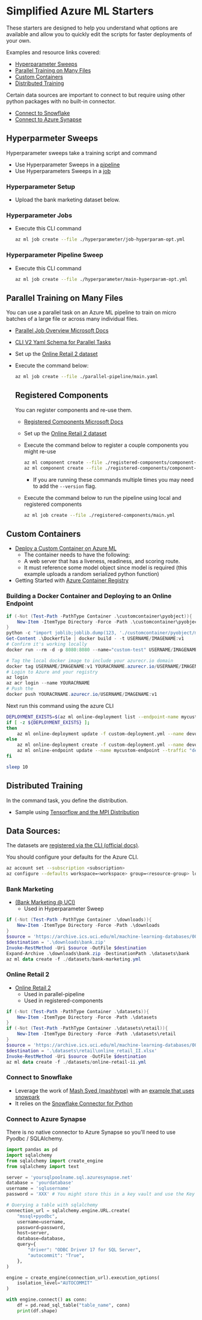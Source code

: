 # Simplified Azure ML Starters

These starters are designed to help you understand what options are available and allow you to quickly edit the scripts for faster deployments of your own.

Examples and resource links covered:

* [Hyperparameter Sweeps](#hyperparmeter-sweeps)
* [Parallel Training on Many Files](#parallel-training-on-many-files)
* [Custom Containers](#custom-containers)
* [Distributed Training](#distributed-training)

Certain data sources are important to connect to but require using other python packages with no built-in connector.

* [Connect to Snowflake](#connect-to-snowflake)
* [Connect to Azure Synapse](#connect-to-azure-synapse)

## Hyperparmeter Sweeps

Hyperparameter sweeps take a training script and command 

* Use Hyperparameter Sweeps in a [pipeline](https://learn.microsoft.com/en-us/azure/machine-learning/how-to-use-sweep-in-pipeline)
* Use Hyperparameters Sweeps in a [job](https://learn.microsoft.com/en-us/azure/machine-learning/reference-yaml-job-sweep)


### Hyperparameter Setup
* Upload the bank marketing dataset below.

### Hyperparameter Jobs
* Execute this CLI command
  ```bash
  az ml job create --file ./hyperparameter/job-hyperparam-opt.yml
  ```

### Hyperparameter Pipeline Sweep

* Execute this CLI command
  ```bash
  az ml job create --file ./hyperparameter/main-hyperparam-opt.yml
  ```

## Parallel Training on Many Files

You can use a parallel task on an Azure ML pipeline to train on micro batches of a large file or across many individual files.

* [Parallel Job Overview Microsoft Docs](https://learn.microsoft.com/en-us/azure/machine-learning/how-to-use-parallel-job-in-pipeline?tabs=cliv2)
* [CLI V2 Yaml Schema for Parallel Tasks](https://learn.microsoft.com/en-us/azure/machine-learning/reference-yaml-job-parallel)

* Set up the [Online Retail 2 dataset](#online-retail-2)
* Execute the command below:
  ```bash
  az ml job create --file ./parallel-pipeline/main.yaml
  ```

  ## Registered Components

  You can register components and re-use them.

  * [Registered Components Microsoft Docs](https://learn.microsoft.com/en-us/azure/machine-learning/how-to-create-component-pipelines-ui)

  * Set up the [Online Retail 2 dataset](#online-retail-2)
  * Execute the command below to register a couple components you might re-use
    ```bash
    az ml component create --file ./registered-components/component-lag/lagger.yml
    az ml component create --file ./registered-components/component-dense-dates/densedate.yml
    ```
    * If you are running these commands multiple times you may need to add the `--version` flag.
  * Execute the command below to run the pipeline using local and registered components
    ```bash
    az ml job create --file ./registered-components/main.yml
    ```

## Custom Containers

* [Deploy a Custom Container on Azure ML](https://docs.microsoft.com/en-us/azure/machine-learning/how-to-deploy-custom-container)
  * The container needs to have the following:
  * A web server that has a liveness, readiness, and scoring route.
  * It must reference some model object since model is required (this example uploads a random serialized python function)
* Getting Started with [Azure Container Registry](https://learn.microsoft.com/en-us/azure/container-registry/container-registry-get-started-docker-cli?tabs=azure-cli)

### Building a Docker Container and Deploying to an Online Endpoint

```powershell
if (-Not (Test-Path -PathType Container .\customcontainer\pyobject)){
    New-Item -ItemType Directory -Force -Path .\customcontainer\pyobject
}
python -c "import joblib;joblib.dump(123, './customcontainer/pyobject/model.joblib');" 
Get-Content .\Dockerfile | docker build - -t USERNAME/IMAGENAME:v1
# Confirm it's working locally
docker run --rm -d -p 8080:8080 --name="custom-test" USERNAME/IMAGENAME:v1

# Tag the local docker image to include your azurecr.io domain
docker tag USERNAME/IMAGENAME:v1 YOURACRNAME.azurecr.io/USERNAME/IMAGENAME:v1
# Login to Azure and your registry
az login
az acr login --name YOURACRNAME
# Push the 
docker push YOURACRNAME.azurecr.io/USERNAME/IMAGENAME:v1
```

Next run this command using the azure CLI

```bash
DEPLOYMENT_EXISTS=$(az ml online-deployment list --endpoint-name mycustom-endpoint | jq -r '.[].name' | grep "^custom-deployment$")
if [ -z ${DEPLOYMENT_EXISTS} ]; 
then
    az ml online-deployment update -f custom-deployment.yml --name devops-deploy --set environment.image=YOURACRNAME.azurecr.io/USERNAME/IMAGENAME:v1 --all-traffic
else
    az ml online-deployment create -f custom-deployment.yml --name devops-deploy --set environment.image=YOURACRNAME.azurecr.io/USERNAME/IMAGENAME:v1
    az ml online-endpoint update --name mycustom-endpoint --traffic "devops-deploy=100"
fi

sleep 10
```

## Distributed Training

In the command task, you define the distribution.

* Sample using [Tensorflow and the MPI Distribution](https://github.com/Azure/azureml-examples/blob/83c67ec408f10e2e07b3a2a3e648023caa09e112/sdk/python/jobs/single-step/tensorflow/mnist-distributed-horovod/tensorflow-mnist-distributed-horovod.ipynb)


## Data Sources:

The datasets are [registered via the CLI (official docs)](https://learn.microsoft.com/en-us/azure/machine-learning/how-to-create-data-assets?tabs=cli).

You should configure your defaults for the Azure CLI.

```bash
az account set --subscription <subscription>
az configure --defaults workspace=<workspace> group=<resource-group> location=<location>
```

### Bank Marketing 

* [(Bank Marketing @ UCI)](https://archive.ics.uci.edu/ml/datasets/Bank+Marketing)
  * Used in Hyperparameter Sweep


```powershell
if (-Not (Test-Path -PathType Container .\downloads)){
    New-Item -ItemType Directory -Force -Path .\downloads
}
$source = 'https://archive.ics.uci.edu/ml/machine-learning-databases/00222/bank.zip'
$destination = '.\downloads\bank.zip'
Invoke-RestMethod -Uri $source -OutFile $destination
Expand-Archive .\downloads\bank.zip -DestinationPath .\datasets\bank
az ml data create -f ./datasets/bank-marketing.yml

```

### Online Retail 2

* [Online Retail 2]()
  * Used in parallel-pipeline
  * Used in registered-components

```powershell
if (-Not (Test-Path -PathType Container .\datasets)){
    New-Item -ItemType Directory -Force -Path .\datasets
}
if (-Not (Test-Path -PathType Container .\datasets\retail)){
    New-Item -ItemType Directory -Force -Path .\datasets\retail
}
$source = 'https://archive.ics.uci.edu/ml/machine-learning-databases/00502/online_retail_II.xlsx'
$destination = '.\datasets\retail\online_retail_II.xlsx'
Invoke-RestMethod -Uri $source -OutFile $destination
az ml data create -f ./datasets/online-retail-ii.yml

```

### Connect to Snowflake

* Leverage the work of [Mash Syed (mashhype)](https://github.com/mashhype/) with an [example that uses snowpark](https://github.com/mashhype/azureml-snowflake-snowpark-code/blob/main/azureml/azureml-snowflake-snowpark-sample.ipynb)
* It relies on the [Snowflake Connector for Python](https://docs.snowflake.com/en/user-guide/python-connector.html)

### Connect to Azure Synapse

There is no native connector to Azure Synapse so you'll need to use Pyodbc / SQLAlchemy.

```python
import pandas as pd
import sqlalchemy
from sqlalchemy import create_engine
from sqlalchemy import text

server = 'yoursqlpoolname.sql.azuresynapse.net'
database = 'yourdatabase'
username = 'sqlusername'
password = 'XXX' # You might store this in a key vault and use the Key Vault Client library to get the secrets

# Querying a table with sqlalchemy
connection_url = sqlalchemy.engine.URL.create(
    "mssql+pyodbc",
    username=username,
    password=password,
    host=server,
    database=database,
    query={
        "driver": "ODBC Driver 17 for SQL Server",
        "autocommit": "True",
    },
)

engine = create_engine(connection_url).execution_options(
    isolation_level="AUTOCOMMIT"
)

with engine.connect() as conn:
    df = pd.read_sql_table("table_name", conn)
    print(df.shape)


```